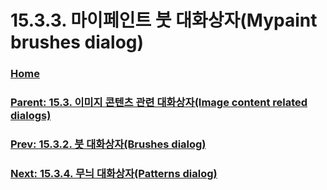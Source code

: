 # 15.3.3. 마이페인트 붓 대화상자(Mypaint brushes dialog)

### [Home](./00-home.md)
### [Parent: 15.3. 이미지 콘텐츠 관련 대화상자(Image content related dialogs)](./15-03-00-image-content-related-dialogs.md)
### [Prev: 15.3.2. 붓 대화상자(Brushes dialog)](./15-03-02-00-brushes-dialog.md)
### [Next: 15.3.4. 무늬 대화상자(Patterns dialog)](./15-03-04-patterns-dialog.md)
